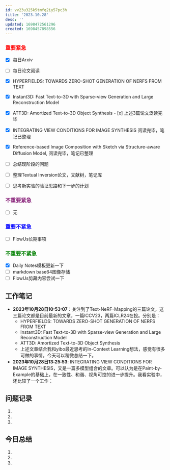 ```yaml
---
id: vv23u325k5tmfq2iy57pc3h
title: '2023.10.28'
desc: ''
updated: 1698472561296
created: 1698457898556
---
```




### <font color=red>**重要紧急**</font>
- [x]  每日Arxiv
- [ ]  每日论文阅读
  - [x]  HYPERFIELDS: TOWARDS ZERO-SHOT GENERATION OF NERFS FROM TEXT
  - [x]  Instant3D: Fast Text-to-3D with Sparse-view Generation and Large Reconstruction Model
  - [x]  ATT3D: Amortized Text-to-3D Object Synthesis
    - [x]  上述3篇论文泛读完毕
  - [x] INTEGRATING VIEW CONDITIONS FOR IMAGE SYNTHESIS 阅读完毕，笔记已整理
  - [x] Reference-based Image Composition with Sketch via Structure-aware Diffusion Model, 阅读完毕，笔记已整理
- [ ] 总结现阶段的问题
- [ ] 整理Textual Inversion论文，文献树，笔记库
- [ ]  思考新实验的验证思路和下一步的计划


### <font color=#871F78>**不重要紧急**</font>

- [ ] 无



### <font color=blue>**重要不紧急**</font>

- [ ] FlowUs长期事项


### <font color=green>**不重要不紧急**</font>
- [x]  Daily Notes模板更新一下
- [ ]  markdown base64图像存储
- [ ]  FlowUs剪藏内容尝试一下

## **工作笔记**

* **2023年10月28日10:53:07**：关注到了Text-NeRF-Mapping的三篇论文，这三篇论文都是目前最新的文章，一篇ICCV23，两篇ICLR24在投。分别是：
  *  HYPERFIELDS: TOWARDS ZERO-SHOT GENERATION OF NERFS FROM TEXT
  *  Instant3D: Fast Text-to-3D with Sparse-view Generation and Large Reconstruction Model
  *  ATT3D: Amortized Text-to-3D Object Synthesis
  *  上述文章结合我和yibo最近思考的In-Context Learning想法，感觉有很多可做的事情。今天可以稍微总结一下。
*  **2023年10月28日13:25:53**: INTEGRATING VIEW CONDITIONS FOR IMAGE SYNTHESIS，又是一篇多模型组合的文章。可以认为是在Paint-by-Example的基础上，在一致性、和谐、视角可控的进一步提升。我看实验中，还比较了一个工作：


## **问题记录**

1.
2.
3.


## **今日总结**

1.
2.
3.
